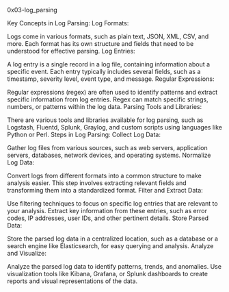 0x03-log_parsing

Key Concepts in Log Parsing:
Log Formats:

Logs come in various formats, such as plain text, JSON, XML, CSV, and more. Each format has its own structure and fields that need to be understood for effective parsing.
Log Entries:

A log entry is a single record in a log file, containing information about a specific event. Each entry typically includes several fields, such as a timestamp, severity level, event type, and message.
Regular Expressions:

Regular expressions (regex) are often used to identify patterns and extract specific information from log entries. Regex can match specific strings, numbers, or patterns within the log data.
Parsing Tools and Libraries:

There are various tools and libraries available for log parsing, such as Logstash, Fluentd, Splunk, Graylog, and custom scripts using languages like Python or Perl.
Steps in Log Parsing:
Collect Log Data:

Gather log files from various sources, such as web servers, application servers, databases, network devices, and operating systems.
Normalize Log Data:

Convert logs from different formats into a common structure to make analysis easier. This step involves extracting relevant fields and transforming them into a standardized format.
Filter and Extract Data:

Use filtering techniques to focus on specific log entries that are relevant to your analysis. Extract key information from these entries, such as error codes, IP addresses, user IDs, and other pertinent details.
Store Parsed Data:

Store the parsed log data in a centralized location, such as a database or a search engine like Elasticsearch, for easy querying and analysis.
Analyze and Visualize:

Analyze the parsed log data to identify patterns, trends, and anomalies. Use visualization tools like Kibana, Grafana, or Splunk dashboards to create reports and visual representations of the data.
